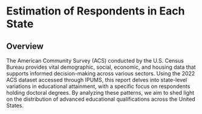 # Estimation of Respondents in Each State

## Overview

The American Community Survey (ACS) conducted by the U.S. Census Bureau provides vital demographic, social, economic, and housing data that supports informed decision-making across various sectors. Using the 2022 ACS dataset accessed through IPUMS, this report delves into state-level variations in educational attainment, with a specific focus on respondents holding doctoral degrees. By analyzing these patterns, we aim to shed light on the distribution of advanced educational qualifications across the United States.
